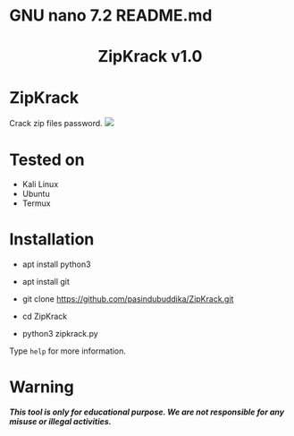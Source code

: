 # GNU nano 7.2                                          README.md
<h1 align="center">ZipKrack v1.0</h1>

# ZipKrack
Crack zip files password.
![](zk.png)

# Tested on
- Kali Linux
- Ubuntu
- Termux

# Installation
* apt install python3

* apt install git

* git clone https://github.com/pasindubuddika/ZipKrack.git
* cd ZipKrack

* python3 zipkrack.py

Type `help` for more information.

# Warning
***This tool is only for educational purpose. We are not responsible for any misuse or illegal activities.***

